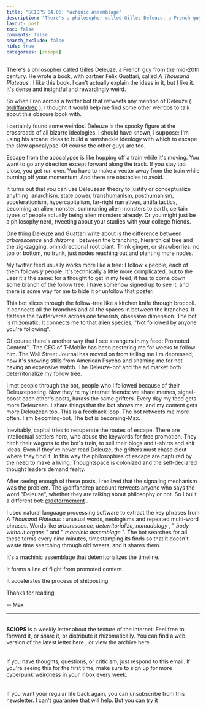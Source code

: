```yaml
---
title: "SCIOPS 04.06: Machinic Assemblage"
description: "There's a philosopher called Gilles Deleuze, a French guy from the mid-20th century"
layout: post
toc: false
comments: false
search_exclude: false
hide: true
categories: [sciops]
---
```






 There's a philosopher called Gilles Deleuze, a French guy from the mid-20th century. He wrote a book, with partner Felix Guattari, called
 *A Thousand Plateaus* 
 . I like this book. I can't actually explain the ideas in it, but I like it. It's dense and insightful and rewardingly weird.
 







 So when I ran across a twitter bot that retweets any mention of Deleuze (
 [@diffandrep](https://www.twitter.com/diffandrep) 
 ), I thought it would help me find some other weirdos to talk about this obscure book with.
 







 I certainly found some weirdos. Deleuze is the spooky figure at the crossroads of all bizarre ideologies. I should have known, I suppose: I'm using his arcane ideas to build a ramshackle ideology with which to escape the slow apocalypse. Of course the other guys are too.
 







 Escape from the apocalypse is like hopping off a train while it's moving. You want to go any direction except forward along the track. If you stay too close, you get run over. You have to make a vector away from the train while burning off your momentum. And there are obstacles to avoid.
 







 It turns out that you can use Deleuzean theory to justify or conceptualize anything: anarchism, state power, transhumanism, posthumanism, accelerationism, hypercapitalism, far-right narratives, antifa tactics, becoming an alien monster, summoning alien monsters to earth, certain types of people actually being alien monsters already. Or you might just be a philosophy nerd, tweeting about your studies with your college friends.
 







 One thing Deleuze and Guattari write about is the difference between
 *arborescence* 
 and
 *rhizome* 
 : between the branching, hierarchical tree and the zig-zagging, omnidirectional root plant. Think ginger, or strawberries: no top or bottom, no trunk, just nodes reaching out and planting more nodes.
 







 My twitter feed usually works more like a tree: I follow
 *x* 
 people, each of them follows
 *y* 
 people. It's technically a little more complicated, but to the user it's the same: for a thought to get in my feed, it has to come down some branch of the follow tree. I have somehow signed up to see it, and there is some way for me to hide it or unfollow that poster.
 







 This bot slices through the follow-tree like a kitchen knife through broccoli. It connects all the branches and all the spaces in between the branches. It flattens the twitterverse across one feverish, obsessive dimension. The bot is rhizomatic. It connects me to that alien species, "Not followed by anyone you're following".
 







 Of course there's another way that I see strangers in my feed: Promoted Content™. The CEO of T-Mobile has been pestering me for weeks to follow him. The Wall Street Journal has moved on from telling me I'm depressed; now it's showing stills from American Psycho and shaming me for not having an expensive watch. The Deleuze-bot and the ad market both deterritorialize my follow tree.
 







 I met people through the bot, people who I followed because of their Deleuzeposting. Now they're my internet friends: we share memes, signal-boost each other's posts, harass the same grifters. Every day my feed gets more Deleuzean. I share things that the bot shows me, and my content gets more Deleuzean too. This is a feedback loop. The bot retweets me more often. I am becoming-bot. The bot is becoming-Max.
 







 Inevitably, capital tries to recuperate the routes of escape. There are intellectual settlers here, who abuse the keywords for free promotion. They hitch their wagons to the bot's train, to sell their blogs and t-shirts and shit ideas. Even if they've never read Deleuze, the grifters must chase clout where they find it. In this way the philosophies of escape are captured by the need to make a living. Thoughtspace is colonized and the self-declared thought leaders demand fealty.
 







 After seeing enough of these posts, I realized that the signaling mechanism was the problem. The @diffandrep account retweets anyone who says the word "Deleuze", whether they are talking about philosophy or not. So I built a different bot:
 [@deterrnement](https://twitter.com/deterrnement) 
 .
 







 I used natural language processing software to extract the key phrases from
 *A Thousand Plateaus* 
 : unusual words, neologisms and repeated multi-word phrases. Words like
 *arborescence, deterritorialize, nomadology* 
 , "
 *body without organs* 
 " and "
 *machinic assemblage* 
 ". The bot searches for all these terms every nine minutes, timestamping its finds so that it doesn't waste time searching through old tweets, and it shares them.
   

  

 It's a machinic assemblage that deterritorializes the timeline.
   

 It forms a line of flight from promoted content.
   

 It accelerates the process of shitposting.
 







 Thanks for reading,
 







 -- Max
 

  






---


###### 
**SCIOPS** 
 is a weekly letter about the texture of the internet. Feel free to forward it, or share it, or distribute it rhizomatically. You can find a web version of the
 latest letter here
 , or view the
 archive here
 .


###### 
 If you have thoughts, questions, or criticism, just respond to this email. If you're seeing this for the first time, make sure to
 sign up
 for more  cyberpunk weirdness in your inbox every week.


###### 
 If you want your regular life back again, you can unsubscribe from this newsletter. I can't guarantee that will help. But you can try it


